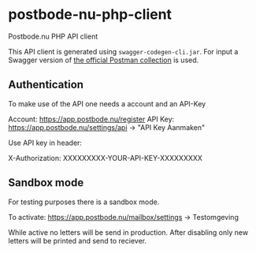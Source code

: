 # postbode-nu-php-client
Postbode.nu PHP API client

This API client is generated using `swagger-codegen-cli.jar`. For input a Swagger version of [the official Postman collection](https://api.postbode.nu/?version=latest) is used.

## Authentication
To make use of the API one needs a account and an API-Key

Account: https://app.postbode.nu/register
API Key: https://app.postbode.nu/settings/api -> "API Key Aanmaken"

Use API key in header:

X-Authorization: XXXXXXXXX-YOUR-API-KEY-XXXXXXXXX

## Sandbox mode
For testing purposes there is a sandbox mode.

To activate: https://app.postbode.nu/mailbox/settings -> Testomgeving

While active no letters will be send in production. After disabling only new letters will be printed and send to reciever.
